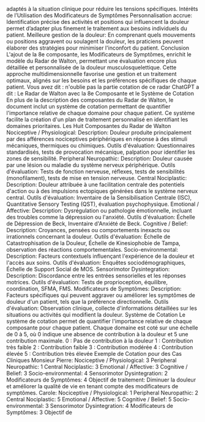 adaptés à la situation clinique pour réduire les tensions spécifiques. Intérêts de l’Utilisation des Modificateurs de Symptômes Personnalisation accrue: Identification précise des activités et positions qui influencent la douleur permet d’adapter plus finement le traitement aux besoins individuels du patient. Meilleure gestion de la douleur: En comprenant quels mouvements ou positions aggravent ou soulagent la douleur, les praticiens peuvent élaborer des stratégies pour minimiser l'inconfort du patient. Conclusion L'ajout de la 8e composante, les Modificateurs de Symptômes, enrichit le modèle du Radar de Walton, permettant une évaluation encore plus détaillée et personnalisée de la douleur musculosquelettique. Cette approche multidimensionnelle favorise une gestion et un traitement optimaux, alignés sur les besoins et les préférences spécifiques de chaque patient. Vous avez dit : n'oublie pas la partie cotation de ce radar ChatGPT a dit : Le Radar de Walton avec la 8e Composante et le Système de Cotation En plus de la description des composantes du Radar de Walton, le document inclut un système de cotation permettant de quantifier l'importance relative de chaque domaine pour chaque patient. Ce système facilite la création d'un plan de traitement personnalisé en identifiant les domaines prioritaires. Les Huit Composantes du Radar de Walton Nociceptive / Physiological: Description: Douleur produite principalement par des afférences nociceptives périphériques en réponse à des stimuli mécaniques, thermiques ou chimiques. Outils d'évaluation: Questionnaires standardisés, tests de provocation mécanique, palpation pour identifier les zones de sensibilité. Peripheral Neuropathic: Description: Douleur causée par une lésion ou maladie du système nerveux périphérique. Outils d'évaluation: Tests de fonction nerveuse, réflexes, tests de sensibilités (monofilament), tests de mise en tension nerveuse. Central Nociplastic: Description: Douleur attribuée à une facilitation centrale des potentiels d'action ou à des impulsions ectopiques générées dans le système nerveux central. Outils d'évaluation: Inventaire de la Sensibilisation Centrale (ISC), Quantitative Sensory Testing (QST), évaluation psychophysique. Emotional / Affective: Description: Dysrégulation ou pathologie émotionnelle, incluant des troubles comme la dépression ou l'anxiété. Outils d'évaluation: Échelle de Dépression de Beck, Inventaire d'Anxiété de Beck. Cognitive / Belief: Description: Croyances, pensées ou comportements inexacts ou irrationnels concernant la douleur. Outils d'évaluation: Échelle de Catastrophisation de la Douleur, Échelle de Kinesiophobie de Tampa, observation des réactions comportementales. Socio-environmental: Description: Facteurs contextuels influençant l'expérience de la douleur et l'accès aux soins. Outils d'évaluation: Enquêtes sociodémographiques, Échelle de Support Social de MOS. Sensorimotor Dysintegration: Description: Discordance entre les entrées sensorielles et les réponses motrices. Outils d'évaluation: Tests de proprioception, équilibre, coordination, SFMA, FMS. Modificateurs de Symptômes: Description: Facteurs spécifiques qui peuvent aggraver ou améliorer les symptômes de douleur d'un patient, tels que la préférence directionnelle. Outils d'évaluation: Observation clinique, collecte d'informations détaillées sur les situations ou activités qui modifient la douleur. Système de Cotation Le système de cotation permet de quantifier l'importance relative de chaque composante pour chaque patient. Chaque domaine est coté sur une échelle de 0 à 5, où 0 indique une absence de contribution à la douleur et 5 une contribution maximale. 0 : Pas de contribution à la douleur 1 : Contribution très faible 2 : Contribution faible 3 : Contribution modérée 4 : Contribution élevée 5 : Contribution très élevée Exemple de Cotation pour des Cas Cliniques Monsieur Pierre: Nociceptive / Physiological: 3 Peripheral Neuropathic: 1 Central Nociplastic: 3 Emotional / Affective: 3 Cognitive / Belief: 3 Socio-environmental: 4 Sensorimotor Dysintegration: 2 Modificateurs de Symptômes: 4 Objectif de traitement: Diminuer la douleur et améliorer la qualité de vie en tenant compte des modificateurs de symptômes. Carole: Nociceptive / Physiological: 1 Peripheral Neuropathic: 2 Central Nociplastic: 5 Emotional / Affective: 5 Cognitive / Belief: 5 Socio-environmental: 3 Sensorimotor Dysintegration: 4 Modificateurs de Symptômes: 3 Objectif de